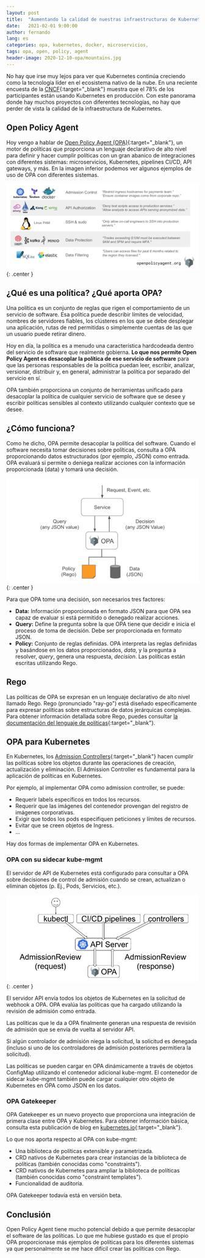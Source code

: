 ```yaml
---
layout: post
title:  "Aumentando la calidad de nuestras infraestructuras de Kubernetes: Open Policy Agent"
date:   2021-02-01 9:00:00
author: fernando
lang: es
categories: opa, kubernetes, docker, microservicios,
tags: opa, open, policy, agent
header-image: 2020-12-10-opa/mountains.jpg
---
```


No hay que irse muy lejos para ver que Kubernetes continúa creciendo como la tecnología líder en el ecosistema nativo de la nube. En una reciente encuesta de la [CNCF](https://www.cncf.io/blog/2020/05/04/the-state-of-cloud-native-development-a-new-survey-report/){:target="_blank"} muestra que el 78% de los participantes están usando Kubernetes en producción. Con este panorama donde hay muchos proyectos con diferentes tecnologías, no hay que perder de vista la calidad de la infraestructura de Kubernetes.

## Open Policy Agent

Hoy vengo a hablar de [Open Policy Agent (OPA)](https://www.openpolicyagent.org/){:target="_blank"}, un motor de políticas que proporciona un lenguaje declarativo de alto nivel para definir y hacer cumplir políticas con un gran abanico de integraciones con diferentes sistemas: microservicios, Kubernetes, pipelines CI/CD, API gateways, y más. En la imagen inferior podemos ver algunos ejemplos de uso de OPA con diferentes sistemas.

![Integraciones con OPA](/assets/images/2020-12-10-opa/integraciones.png){: .center }

## ¿Qué es una política? ¿Qué aporta OPA?

Una política es un conjunto de reglas que rigen el comportamiento de un servicio de software. Esa política puede describir límites de velocidad, nombres de servidores fiables, los clústeres en los que se debe desplegar una aplicación, rutas de red permitidas o simplemente cuentas de las que un usuario puede retirar dinero.

Hoy en día, la política es a menudo una característica hardcodeada dentro del servicio de software que realmente gobierna. **Lo que nos permite Open Policy Agent es desacoplar la política de ese servicio de software** para que las personas responsables de la política puedan leer, escribir, analizar, versionar, distribuir y, en general, administrar la política por separado del servicio en sí. 

OPA también proporciona un conjunto de herramientas unificado para desacoplar la política de cualquier servicio de software que se desee y escribir políticas sensibles al contexto utilizando cualquier contexto que se desee.

## ¿Cómo funciona?

Como he dicho, OPA permite desacoplar la política del software. Cuando el software necesita tomar decisiones sobre políticas, consulta a OPA proporcionando datos estructurados (por ejemplo, JSON) como entrada. OPA evaluará si permite o deniega realizar acciones con la información proporcionada (data) y tomará una decisión.

![Cómo funciona OPA](/assets/images/2020-12-10-opa/funcionamiento.png){: .center }


Para que OPA tome una decisión, son necesarios tres factores:

- **Data:** Información proporcionada en formato JSON para que OPA sea capaz de evaluar si está permitido o denegado realizar acciones.
- **Query:** Define la pregunta sobre la que OPA tiene que decidir e inicia el proceso de toma de decisión. Debe ser proporcionada en formato JSON.
- **Policy:** Conjunto de reglas definidas. OPA interpreta las reglas definidas y basándose en los datos proporcionados, _data_, y la pregunta a resolver, _query_, genera una respuesta, _decision_. Las políticas están escritas utilizando Rego.

## Rego

Las políticas de OPA se expresan en un lenguaje declarativo de alto nivel llamado Rego. Rego (pronunciado "ray-go") está diseñado específicamente para expresar políticas sobre estructuras de datos jerárquicas complejas. Para obtener información detallada sobre Rego, puedes consultar [la documentación del lenguaje de políticas](https://www.openpolicyagent.org/docs/latest/policy-language/){:target="_blank"}.

## OPA para Kubernetes

En Kubernetes, los [Admission Controllers](https://kubernetes.io/docs/reference/access-authn-authz/admission-controllers/){:target="_blank"} hacen cumplir las políticas sobre los objetos durante las operaciones de creación, actualización y eliminación. El Admission Controller es fundamental para la aplicación de políticas en Kubernetes.

Por ejemplo, al implementar OPA como admission controller, se puede:

- Requerir labels específicos en todos los recursos.
- Requerir que las imágenes del contenedor provengan del registro de imágenes corporativas.
- Exigir que todos los pods especifiquen peticiones y límites de recursos.
- Evitar que se creen objetos de Ingress.
- ...

Hay dos formas de implementar OPA en Kubernetes.

### OPA con su sidecar kube-mgmt

El servidor de API de Kubernetes está configurado para consultar a OPA sobre decisiones de control de admisión cuando se crean, actualizan o eliminan objetos (p. Ej., Pods, Servicios, etc.).

![OPA](/assets/images/2020-12-10-opa/opa.png){: .center }

El servidor API envía todos los objetos de Kubernetes en la solicitud de webhook a OPA. OPA evalúa las políticas que ha cargado utilizando la revisión de admisión como entrada.

Las políticas que le da a OPA finalmente generan una respuesta de revisión de admisión que se envía de vuelta al servidor API.

Si algún controlador de admisión niega la solicitud, la solicitud es denegada (incluso si uno de los controladores de admisión posteriores permitiera la solicitud).

Las políticas se pueden cargar en OPA dinámicamente a través de objetos ConfigMap utilizando el contenedor adicional kube-mgmt. El contenedor de sidecar kube-mgmt también puede cargar cualquier otro objeto de Kubernetes en OPA como JSON en los datos. 


### OPA Gatekeeper

OPA Gatekeeper es un nuevo proyecto que proporciona una integración de primera clase entre OPA y Kubernetes. Para obtener información básica, consulta esta publicación de blog en [kubernetes.io](https://kubernetes.io/blog/2019/08/06/opa-gatekeeper-policy-and-governance-for-kubernetes/){:target="_blank"}.

Lo que nos aporta respecto al OPA con kube-mgmt:

- Una biblioteca de políticas extensible y parametrizada.
- CRD nativos de Kubernetes para crear instancias de la biblioteca de políticas (también conocidas como "constraints").
- CRD nativos de Kubernetes para ampliar la biblioteca de políticas (también conocidas como "constraint templates").
- Funcionalidad de auditoría.

OPA Gatekeeper todavía está en versión beta.

## Conclusión
Open Policy Agent tiene mucho potencial debido a que permite desacoplar el software de las políticas. Lo que me hubiese gustado es que el propio OPA proporcionase más ejemplos de políticas para los diferentes sistemas ya que personalmente se me hace difícil crear las políticas con Rego.

